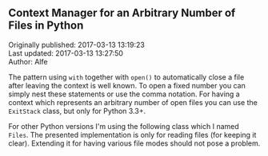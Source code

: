 ## Context Manager for an Arbitrary Number of Files in Python  
Originally published: 2017-03-13 13:19:23  
Last updated: 2017-03-13 13:27:50  
Author: Alfe   
  
The pattern using `with` together with `open()` to automatically close a file after leaving the context is well known.  To open a fixed number you can simply nest these statements or use the comma notation.  For having a context which represents an arbitrary number of open files you can use the `ExitStack` class, but only for Python 3.3+.

For other Python versions I'm using the following class which I named `Files`.  The presented implementation is only for reading files (for keeping it clear).  Extending it for having various file modes should not pose a problem.